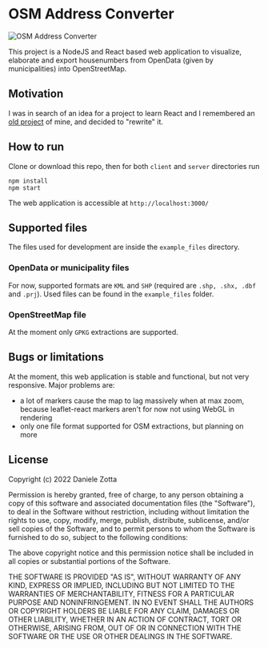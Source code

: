 # OSM Address Converter

![OSM Address Converter](images/preview-1.png)

This project is a NodeJS and React based web application to visualize, elaborate and export housenumbers from OpenData (given by municipalities) into OpenStreetMap.

## Motivation

I was in search of an idea for a project to learn React and I remembered an [old project](https://github.com/danielezotta/osm_civici_trento) of mine, and decided to "rewrite" it.

## How to run

Clone or download this repo, then for both `client` and `server` directories run

```
npm install
npm start
```

The web application is accessible at  `http://localhost:3000/`

## Supported files

The files used for development are inside the `example_files` directory.


### OpenData or municipality files
For now, supported formats are `KML` and `SHP` (required are `.shp, .shx, .dbf` and `.prj`). Used files can be found in the `example_files` folder.

### OpenStreetMap file
At the moment only `GPKG` extractions are supported.


## Bugs or limitations

At the moment, this web application is stable and functional, but not very responsive. Major problems are:

* a lot of markers cause the map to lag massively when at max zoom, because leaflet-react markers aren't for now not using WebGL in rendering
* only one file format supported for OSM extractions, but planning on more

## License

Copyright (c) 2022 Daniele Zotta

Permission is hereby granted, free of charge, to any person obtaining a copy of this software and associated documentation files (the "Software"), to deal in the Software without restriction, including without limitation the rights to use, copy, modify, merge, publish, distribute, sublicense, and/or sell copies of the Software, and to permit persons to whom the Software is furnished to do so, subject to the following conditions:

The above copyright notice and this permission notice shall be included in all copies or substantial portions of the Software.

THE SOFTWARE IS PROVIDED "AS IS", WITHOUT WARRANTY OF ANY KIND, EXPRESS OR IMPLIED, INCLUDING BUT NOT LIMITED TO THE WARRANTIES OF MERCHANTABILITY, FITNESS FOR A PARTICULAR PURPOSE AND NONINFRINGEMENT. IN NO EVENT SHALL THE AUTHORS OR COPYRIGHT HOLDERS BE LIABLE FOR ANY CLAIM, DAMAGES OR OTHER LIABILITY, WHETHER IN AN ACTION OF CONTRACT, TORT OR OTHERWISE, ARISING FROM, OUT OF OR IN CONNECTION WITH THE SOFTWARE OR THE USE OR OTHER DEALINGS IN THE SOFTWARE.